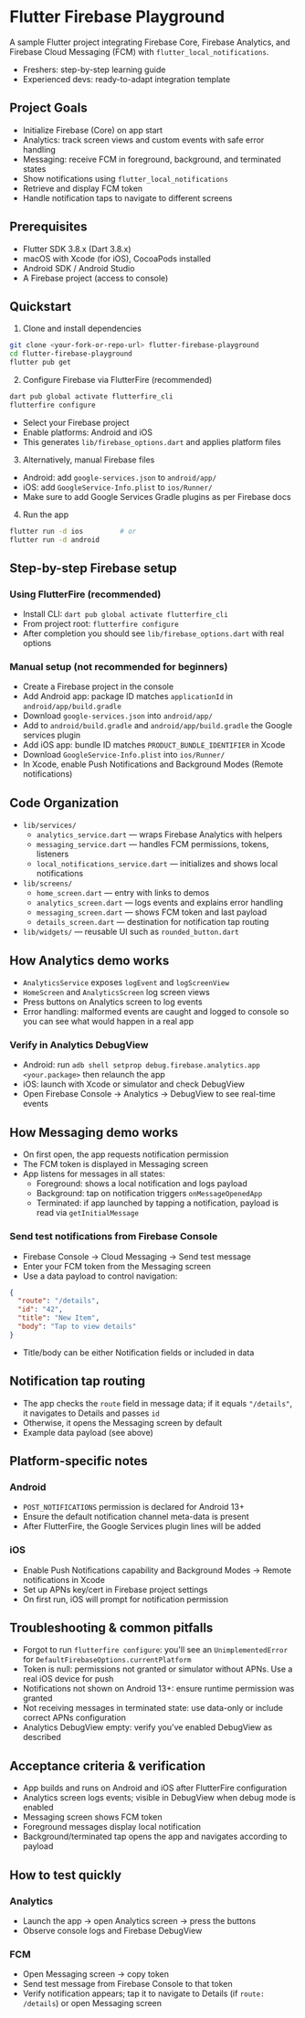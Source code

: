 # Flutter Firebase Playground

A sample Flutter project integrating Firebase Core, Firebase Analytics, and Firebase Cloud Messaging (FCM) with `flutter_local_notifications`.

- Freshers: step-by-step learning guide
- Experienced devs: ready-to-adapt integration template

## Project Goals

- Initialize Firebase (Core) on app start
- Analytics: track screen views and custom events with safe error handling
- Messaging: receive FCM in foreground, background, and terminated states
- Show notifications using `flutter_local_notifications`
- Retrieve and display FCM token
- Handle notification taps to navigate to different screens

## Prerequisites

- Flutter SDK 3.8.x (Dart 3.8.x)
- macOS with Xcode (for iOS), CocoaPods installed
- Android SDK / Android Studio
- A Firebase project (access to console)

## Quickstart

1. Clone and install dependencies

```bash
git clone <your-fork-or-repo-url> flutter-firebase-playground
cd flutter-firebase-playground
flutter pub get
```

2. Configure Firebase via FlutterFire (recommended)

```bash
dart pub global activate flutterfire_cli
flutterfire configure
```

- Select your Firebase project
- Enable platforms: Android and iOS
- This generates `lib/firebase_options.dart` and applies platform files

3. Alternatively, manual Firebase files

- Android: add `google-services.json` to `android/app/`
- iOS: add `GoogleService-Info.plist` to `ios/Runner/`
- Make sure to add Google Services Gradle plugins as per Firebase docs

4. Run the app

```bash
flutter run -d ios         # or
flutter run -d android
```

## Step-by-step Firebase setup

### Using FlutterFire (recommended)

- Install CLI: `dart pub global activate flutterfire_cli`
- From project root: `flutterfire configure`
- After completion you should see `lib/firebase_options.dart` with real options

### Manual setup (not recommended for beginners)

- Create a Firebase project in the console
- Add Android app: package ID matches `applicationId` in `android/app/build.gradle`
- Download `google-services.json` into `android/app/`
- Add to `android/build.gradle` and `android/app/build.gradle` the Google services plugin
- Add iOS app: bundle ID matches `PRODUCT_BUNDLE_IDENTIFIER` in Xcode
- Download `GoogleService-Info.plist` into `ios/Runner/`
- In Xcode, enable Push Notifications and Background Modes (Remote notifications)

## Code Organization

- `lib/services/`
  - `analytics_service.dart` — wraps Firebase Analytics with helpers
  - `messaging_service.dart` — handles FCM permissions, tokens, listeners
  - `local_notifications_service.dart` — initializes and shows local notifications
- `lib/screens/`
  - `home_screen.dart` — entry with links to demos
  - `analytics_screen.dart` — logs events and explains error handling
  - `messaging_screen.dart` — shows FCM token and last payload
  - `details_screen.dart` — destination for notification tap routing
- `lib/widgets/` — reusable UI such as `rounded_button.dart`

## How Analytics demo works

- `AnalyticsService` exposes `logEvent` and `logScreenView`
- `HomeScreen` and `AnalyticsScreen` log screen views
- Press buttons on Analytics screen to log events
- Error handling: malformed events are caught and logged to console so you can see what would happen in a real app

### Verify in Analytics DebugView

- Android: run `adb shell setprop debug.firebase.analytics.app <your.package>` then relaunch the app
- iOS: launch with Xcode or simulator and check DebugView
- Open Firebase Console → Analytics → DebugView to see real-time events

## How Messaging demo works

- On first open, the app requests notification permission
- The FCM token is displayed in Messaging screen
- App listens for messages in all states:
  - Foreground: shows a local notification and logs payload
  - Background: tap on notification triggers `onMessageOpenedApp`
  - Terminated: if app launched by tapping a notification, payload is read via `getInitialMessage`

### Send test notifications from Firebase Console

- Firebase Console → Cloud Messaging → Send test message
- Enter your FCM token from the Messaging screen
- Use a data payload to control navigation:

```json
{
  "route": "/details",
  "id": "42",
  "title": "New Item",
  "body": "Tap to view details"
}
```

- Title/body can be either Notification fields or included in data

## Notification tap routing

- The app checks the `route` field in message data; if it equals `"/details"`, it navigates to Details and passes `id`
- Otherwise, it opens the Messaging screen by default
- Example data payload (see above)

## Platform-specific notes

### Android

- `POST_NOTIFICATIONS` permission is declared for Android 13+
- Ensure the default notification channel meta-data is present
- After FlutterFire, the Google Services plugin lines will be added

### iOS

- Enable Push Notifications capability and Background Modes → Remote notifications in Xcode
- Set up APNs key/cert in Firebase project settings
- On first run, iOS will prompt for notification permission

## Troubleshooting & common pitfalls

- Forgot to run `flutterfire configure`: you'll see an `UnimplementedError` for `DefaultFirebaseOptions.currentPlatform`
- Token is null: permissions not granted or simulator without APNs. Use a real iOS device for push
- Notifications not shown on Android 13+: ensure runtime permission was granted
- Not receiving messages in terminated state: use data-only or include correct APNs configuration
- Analytics DebugView empty: verify you've enabled DebugView as described

## Acceptance criteria & verification

- App builds and runs on Android and iOS after FlutterFire configuration
- Analytics screen logs events; visible in DebugView when debug mode is enabled
- Messaging screen shows FCM token
- Foreground messages display local notification
- Background/terminated tap opens the app and navigates according to payload

## How to test quickly

### Analytics

- Launch the app → open Analytics screen → press the buttons
- Observe console logs and Firebase DebugView

### FCM

- Open Messaging screen → copy token
- Send test message from Firebase Console to that token
- Verify notification appears; tap it to navigate to Details (if `route: /details`) or open Messaging screen
